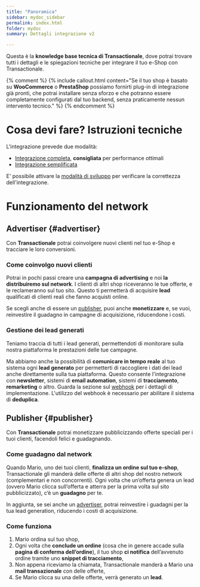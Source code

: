 ```yaml
---
title: "Panoramica"
sidebar: mydoc_sidebar
permalink: index.html
folder: mydoc
summary: Dettagli integrazione v2

---
```


Questa è la **knowledge base tecnica di Transactionale**, dove potrai trovare tutti i dettagli e le spiegazioni tecniche per integrare il tuo e-Shop con Transactionale.

{% comment %}
{% include callout.html content="Se il tuo shop è basato su **WooCommerce** o **PrestaShop** possiamo fornirti plug-in di integrazione già pronti, che potrai installare senza sforzo e che potranno essere completamente configurati dal tuo backend, senza praticamente nessun intervento tecnico." %}
{% endcomment %}

# Cosa devi fare? Istruzioni tecniche

L'integrazione prevede due modalità:

  - [Integrazione completa](full_integration.html), **consigliata** per performance ottimali
  - [Integrazione semplificata](simplified_integration.html)

E' possibile attivare la [modalità di sviluppo](debugging.html) per verificare la correttezza dell'integrazione.

# Funzionamento del network

## Advertiser {#advertiser}
Con **Transactionale** potrai coinvolgere nuovi clienti nel tuo e-Shop e tracciare le loro conversioni.

### Come coinvolgo nuovi clienti
Potrai in pochi passi creare una **campagna di advertising** e noi **la distribuiremo sul network**. I clienti di altri shop riceveranno le tue offerte, e le reclameranno sul tuo sito. Questo ti permetterà di acquisire **lead** qualificati di clienti reali che fanno acquisti online.

Se scegli anche di essere un [publisher](#publisher), puoi anche **monetizzare** e, se vuoi, reinvestire il guadagno in campagne di acquisizione, riducendone i costi.

### Gestione dei lead generati
Teniamo traccia di tutti i lead generati, permettendoti di monitorare sulla nostra piattaforma le prestazioni delle tue campagne.

Ma abbiamo anche la possibilità di **comunicare in tempo reale** al tuo sistema ogni **lead generato** per permetterti di raccogliere i dati dei lead anche direttamente sulla tua piattaforma. Questo consente l'integrazione con **newsletter**, sistemi di **email automation**, sistemi di **tracciamento**, **remarketing** o altro. Guarda la sezione sul [webhook](webhook.html) per i dettagli di implementazione. L'utilizzo del webhook è necessario per abilitare il sistema di **deduplica**.

## Publisher {#publisher}
Con **Transactionale** potrai monetizzare pubblicizzando offerte speciali per i tuoi clienti, facendoli felici e guadagnando.

### Come guadagno dal network
Quando Mario, uno dei tuoi clienti, **finalizza un ordine sul tuo e-shop**, Transactionale gli manderà delle offerte di altri shop del nostro network (complementari e non concorrenti). Ogni volta che un’offerta genera un lead (ovvero Mario clicca sull’offerta e atterra per la prima volta sul sito pubblicizzato), c’è un **guadagno** per te.

In aggiunta, se sei anche un [advertiser](#advertiser), potrai reinvestire i guadagni per la tua lead generation, riducendo i costi di acquisizione.

### Come funziona
1. Mario ordina sul tuo shop,
2. Ogni volta che **conclude un ordine** (cosa che in genere accade sulla **pagina di conferma dell’ordine**), il tuo shop **ci notifica** dell’avvenuto ordine tramite uno **snippet di tracciamento**,
3. Non appena riceviamo la chiamata, Transactionale manderà a Mario una **mail transazionale** con delle offerte,
4. Se Mario clicca su una delle offerte, verrà generato un **lead**.

